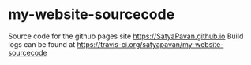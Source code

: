 # my-website-sourcecode
Source code for the github pages site https://SatyaPavan.github.io
Build logs can be found at https://travis-ci.org/satyapavan/my-website-sourcecode
